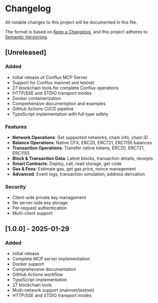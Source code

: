 # Changelog

All notable changes to this project will be documented in this file.

The format is based on [Keep a Changelog](https://keepachangelog.com/en/1.0.0/),
and this project adheres to [Semantic Versioning](https://semver.org/spec/v2.0.0.html).

## [Unreleased]

### Added
- Initial release of Conflux MCP Server
- Support for Conflux mainnet and testnet
- 27 blockchain tools for complete Conflux operations
- HTTP/SSE and STDIO transport modes
- Docker containerization
- Comprehensive documentation and examples
- GitHub Actions CI/CD pipeline
- TypeScript implementation with full type safety

### Features
- **Network Operations**: Get supported networks, chain info, chain ID
- **Balance Operations**: Native CFX, ERC20, ERC721, ERC1155 balances
- **Transaction Operations**: Transfer native tokens, ERC20, ERC721, ERC1155
- **Block & Transaction Data**: Latest blocks, transaction details, receipts
- **Smart Contracts**: Deploy, call, read storage, get code
- **Gas & Fees**: Estimate gas, get gas price, nonce management
- **Advanced**: Event logs, transaction simulation, address derivation

### Security
- Client-side private key management
- No server-side key storage
- Per-request authentication
- Multi-client support

## [1.0.0] - 2025-01-29

### Added
- Initial release
- Complete MCP server implementation
- Docker support
- Comprehensive documentation
- GitHub Actions workflow
- TypeScript implementation
- 27 blockchain tools
- Multi-network support (mainnet/testnet)
- HTTP/SSE and STDIO transport modes 